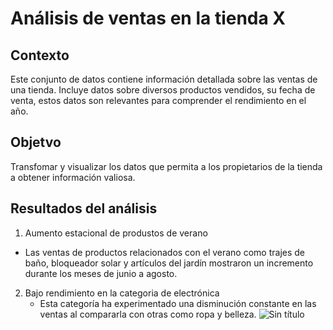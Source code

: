# Análisis de ventas en la tienda X

## Contexto
Este conjunto de datos contiene información detallada sobre las ventas de una tienda. Incluye datos sobre diversos productos vendidos, su fecha de venta, estos datos son relevantes para comprender el rendimiento en el año.

## Objetvo
Transfomar y visualizar los datos que permita a los propietarios de la tienda a obtener información valiosa.

## Resultados del análisis
1. Aumento estacional de produstos de verano
  -  Las ventas de productos relacionados con el verano como trajes de baño, bloqueador solar y artículos del jardín mostraron un incremento durante los meses de junio a agosto.

2. Bajo rendimiento en la categoria de electrónica
   - Esta categoría ha experimentado una disminución constante en las ventas al compararla  con otras como ropa y belleza.
![Sin título](https://github.com/Lex-Velazquez/MicrosoftExcel/assets/174209124/8e9ebb9a-1c05-4375-bcd4-5a73d37eb8f8)
